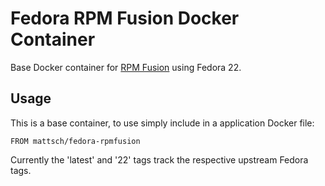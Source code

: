 # Fedora RPM Fusion Docker Container

Base Docker container for [RPM Fusion](http://rpmfusion.org/) using Fedora 22.

## Usage

This is a base container, to use simply include in a application Docker file:
```
FROM mattsch/fedora-rpmfusion
```

Currently the 'latest' and '22' tags track the respective upstream Fedora tags.
